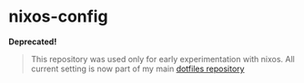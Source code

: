 # nixos-config

**Deprecated!**

> This repository was used only for early experimentation with nixos. All current setting is now part of my main [dotfiles repository](https://github.com/turboMaCk/Dotfiles)

